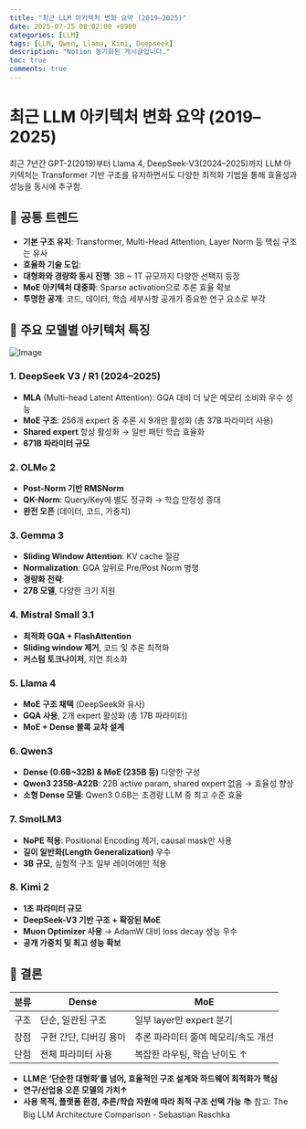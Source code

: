 ```yaml
---
title: "최근 LLM 아키텍처 변화 요약 (2019–2025)"
date: 2025-07-25 08:02:00 +0900
categories: [LLM]
tags: [LLM, Qwen, Llama, Kimi, Deepseek]
description: "Notion 동기화된 게시글입니다."
toc: true
comments: true
---
```


# 최근 LLM 아키텍처 변화 요약 (2019–2025)

최근 7년간 GPT-2(2019)부터 Llama 4, DeepSeek-V3(2024–2025)까지 LLM 아키텍처는 Transformer 기반 구조를 유지하면서도 다양한 최적화 기법을 통해 효율성과 성능을 동시에 추구함.

## 🔑 공통 트렌드

- **기본 구조 유지**: Transformer, Multi-Head Attention, Layer Norm 등 핵심 구조는 유사
- **효율화 기술 도입**:
- **대형화와 경량화 동시 진행**: 3B ~ 1T 규모까지 다양한 선택지 등장
- **MoE 아키텍처 대중화**: Sparse activation으로 추론 효율 확보
- **투명한 공개**: 코드, 데이터, 학습 세부사항 공개가 중요한 연구 요소로 부각
## 📌 주요 모델별 아키텍처 특징

![Image](https://prod-files-secure.s3.us-west-2.amazonaws.com/e6db513d-ec54-40ff-aa74-2487b0bcfe15/ac24fdd3-febf-45c7-8e99-afb6446591d8/image.png?X-Amz-Algorithm=AWS4-HMAC-SHA256&X-Amz-Content-Sha256=UNSIGNED-PAYLOAD&X-Amz-Credential=ASIAZI2LB4665GXL7XGK%2F20250727%2Fus-west-2%2Fs3%2Faws4_request&X-Amz-Date=20250727T075609Z&X-Amz-Expires=3600&X-Amz-Security-Token=IQoJb3JpZ2luX2VjEEQaCXVzLXdlc3QtMiJHMEUCIEGaR6y2aJ4vb2ZLeG69196qO%2B0uDog%2Fh1dZyyL380IlAiEAq95iqgDoIuKq3Gvso6HHlw4wA%2FhOwmAqj%2Ff58GcfVnQq%2FwMIbRAAGgw2Mzc0MjMxODM4MDUiDNTwTajQ%2Fqqa%2BoAXXCrcA9GUSJGtrl2HJe2s5ZrbsLPfYNjQf%2BwsZxggrMQZ8xEcWAgOEx49VvdrBIdx3wSaiI9H8%2BaHQLlXjGfd9qp19cBoifWNnN19VsXDRTQs%2FqdJ9TU8trrqBu23kUW3%2B1CCKLACByYLj%2BaFt3OanVCpoNUWTs9EzV3arpobsfDnbezRXhlqf0kZXdEGuX%2FjO5Lz%2FS8fd7Gg0Q%2BMutAnJUoPraBUgD2o03XuEM12V%2FBKYbLsKvSKqneu1fHs8YiRJU91wZgvbLjCnijDcBVN6%2Bix37Dj8klNz9mA1zbmCa1Tx3xP86bU5%2FU1mbPl%2FlXzAx7jwYFjFELMrWpIZOGkPpBX2E%2BFq4yKmQUGUYyCQYeGSlyKF183ireHC5EtHFos8p3%2F7cB7YjkSVYVBm%2F%2FPAvR2z1NWerZcql4ZdgjNFdWj0Wd8PqyC1MQKvqwO8sGWz16bV1HNKExYlCtb%2FHy7p2HqZE3R4pwTvhj3B8Z7EA9fwEH%2F3GMDC%2FDqEw85lSowr29ARkh9omNZ2Xq6d24sYlIrhwvTYcfQ0e%2FTKlvmHFEY6Oo8nAYQGMom5jVuEThuuF%2FiQC%2FYP3SF543FITw24H9JGG928tN1TtTDyrg%2BT9YobdthMsRZlGt6xarUZzfOMNS7lsQGOqUBPiWi0wxFNBjub9CQist0QyQm9eorWTaSKOddJp1S9u9Ah551wKT32vOK1nhCRHUVampmq49CDThETrhQxFoPNjDhinktafG5aC9kz0Du2%2BQtt%2BZVpSRKUvEsWh%2F4KHASUf7c%2FFf6Yvq5NwExRFjwtlM%2FSE%2BLzL7FEEUcPlZNsWcrkgNkTUn9m8x8trUyfr1auofW%2BPMkaMfXSgD2GmYaGW0UYeUa&X-Amz-Signature=73a3e736de2bd1ca9f7a9952cd221899b74f12748eccb9db830d873355e73a52&X-Amz-SignedHeaders=host&x-amz-checksum-mode=ENABLED&x-id=GetObject)

### 1. DeepSeek V3 / R1 (2024–2025)

- **MLA** (Multi-head Latent Attention): GQA 대비 더 낮은 메모리 소비와 우수 성능
- **MoE 구조**: 256개 expert 중 추론 시 9개만 활성화 (총 37B 파라미터 사용)
- **Shared expert** 항상 활성화 → 일반 패턴 학습 효율화
- **671B 파라미터 규모**
### 2. OLMo 2

- **Post-Norm 기반 RMSNorm**
- **QK-Norm**: Query/Key에 별도 정규화 → 학습 안정성 증대
- **완전 오픈** (데이터, 코드, 가중치)
### 3. Gemma 3

- **Sliding Window Attention**: KV cache 절감
- **Normalization**: GQA 앞뒤로 Pre/Post Norm 병행
- **경량화 전략**:
- **27B 모델**, 다양한 크기 지원
### 4. Mistral Small 3.1

- **최적화 GQA + FlashAttention**
- **Sliding window 제거**, 코드 및 추론 최적화
- **커스텀 토크나이저**, 지연 최소화
### 5. Llama 4

- **MoE 구조 채택** (DeepSeek와 유사)
- **GQA 사용**, 2개 expert 활성화 (총 17B 파라미터)
- **MoE + Dense 블록 교차 설계**
### 6. Qwen3

- **Dense (0.6B~32B) & MoE (235B 등)** 다양한 구성
- **Qwen3 235B-A22B**: 22B active param, shared expert 없음 → 효율성 향상
- **소형 Dense 모델**: Qwen3 0.6B는 초경량 LLM 중 최고 수준 효율
### 7. SmolLM3

- **NoPE 적용**: Positional Encoding 제거, causal mask만 사용
- **길이 일반화(Length Generalization)** 우수
- **3B 규모**, 실험적 구조 일부 레이어에만 적용
### 8. Kimi 2

- **1조 파라미터 규모**
- **DeepSeek-V3 기반 구조 + 확장된 MoE**
- **Muon Optimizer 사용** → AdamW 대비 loss decay 성능 우수
- **공개 가중치 및 최고 성능 확보**
## 🧩 결론

| 분류 | Dense | MoE |
| --- | --- | --- |
| 구조 | 단순, 일관된 구조 | 일부 layer만 expert 분기 |
| 장점 | 구현 간단, 디버깅 용이 | 추론 파라미터 줄여 메모리/속도 개선 |
| 단점 | 전체 파라미터 사용 | 복잡한 라우팅, 학습 난이도 ↑ |

- **LLM은 ‘단순한 대형화’를 넘어, 효율적인 구조 설계와 하드웨어 최적화가 핵심**
- **연구/산업용 오픈 모델의 가치↑**
- **사용 목적, 플랫폼 환경, 추론/학습 자원에 따라 최적 구조 선택 가능**
📚 참고: The Big LLM Architecture Comparison - Sebastian Raschka


